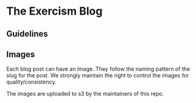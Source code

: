 # The Exercism Blog

## Guidelines

## Images

Each blog post can have an image.
They follow the naming pattern of the slug for the post.
We strongly maintain the right to control the images for quality/consistency.

The images are uploaded to s3 by the maintainers of this repo.
